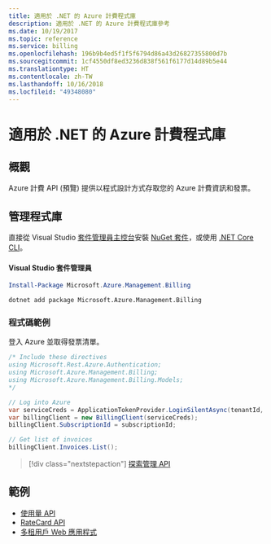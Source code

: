 ```yaml
---
title: 適用於 .NET 的 Azure 計費程式庫
description: 適用於 .NET 的 Azure 計費程式庫參考
ms.date: 10/19/2017
ms.topic: reference
ms.service: billing
ms.openlocfilehash: 196b9b4ed5f1f5f6794d86a43d26827355800d7b
ms.sourcegitcommit: 1cf4550df8ed3236d838f561f6177d14d89b5e44
ms.translationtype: HT
ms.contentlocale: zh-TW
ms.lasthandoff: 10/16/2018
ms.locfileid: "49348080"
---
```

# <a name="azure-billing-libraries-for-net"></a>適用於 .NET 的 Azure 計費程式庫

## <a name="overview"></a>概觀

Azure 計費 API (預覽) 提供以程式設計方式存取您的 Azure 計費資訊和發票。

## <a name="management-library"></a>管理程式庫

直接從 Visual Studio [套件管理員主控台][PackageManager]安裝 [NuGet 套件](https://www.nuget.org/packages/Microsoft.Azure.Management.Billing)，或使用 [.NET Core CLI][DotNetCLI]。

#### <a name="visual-studio-package-manager"></a>Visual Studio 套件管理員

```powershell
Install-Package Microsoft.Azure.Management.Billing
```

```bash
dotnet add package Microsoft.Azure.Management.Billing
```

### <a name="code-example"></a>程式碼範例

登入 Azure 並取得發票清單。

```csharp
/* Include these directives
using Microsoft.Rest.Azure.Authentication;
using Microsoft.Azure.Management.Billing;
using Microsoft.Azure.Management.Billing.Models;
*/

// Log into Azure
var serviceCreds = ApplicationTokenProvider.LoginSilentAsync(tenantId, clientId, secret);
var billingClient = new BillingClient(serviceCreds);
billingClient.SubscriptionId = subscriptionId;

// Get list of invoices
billingClient.Invoices.List();
```

> [!div class="nextstepaction"]
> [探索管理 API](/dotnet/api/overview/azure/billing/management)

## <a name="samples"></a>範例

* [使用量 API](https://github.com/Azure-Samples/billing-dotnet-usage-api)
* [RateCard API](https://github.com/Azure-Samples/billing-dotnet-ratecard-api)
* [多租用戶 Web 應用程式](https://github.com/Azure-Samples/billing-dotnet-webapp-multitenant)

[PackageManager]: https://docs.microsoft.com/nuget/tools/package-manager-console
[DotNetCLI]: https://docs.microsoft.com/dotnet/core/tools/dotnet-add-package
